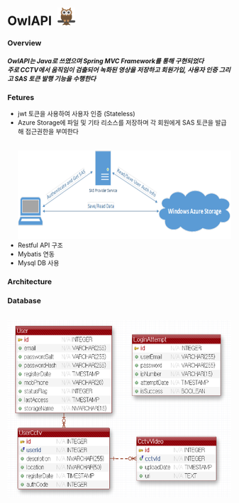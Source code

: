 # OwlAPI &nbsp;<img src="./imgs/owl.png" height="40" width="40"/>

### Overview
##### OwlAPI는 Java로 쓰였으며 Spring MVC Framework를 통해 구현되었다 <br/> 주로 CCTV에서 움직임이 검출되어 녹화된 영상을 저장하고 회원가입, 사용자 인증 그리고 SAS 토큰 발행 기능을 수행한다

### Fetures
- jwt 토큰을 사용하여 사용자 인증 (Stateless)
- Azure Storage에 파일 및 기타 리소스를 저장하며 각 회원에게 SAS 토큰을 발급해 접근권한을 부여한다
<br/><br/>
&nbsp;<img src="./imgs/sas-arch.png" height="200" width="600" align="cen
ter"/>
- Restful API 구조
- Mybatis 연동
- Mysql DB 사용

### Architecture

### Database
&nbsp;<img src="./imgs/db.png" height="400" width="700"/>
